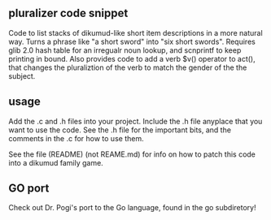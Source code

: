 ## pluralizer code snippet

Code to list stacks of dikumud-like short item descriptions in a more natural
way. Turns a phrase like "a short sword" into "six short swords". Requires glib
2.0 hash table for an irregualr noun lookup, and scnprintf to keep printing in
bound. Also provides code to add a verb $v() operator to act(), that changes
the pluraliztion of the verb to match the gender of the the subject.

## usage

Add the .c and .h files into your project.  Include the .h file anyplace that
you want to use the code.  See the .h file for the important bits, and the
comments in the .c for how to use them.

See the file <README>(README) (not REAME.md) for info on how to patch this code into a
dikumud family game.

## GO port

Check out Dr. Pogi's port to the Go language, found in the go subdiretory!


